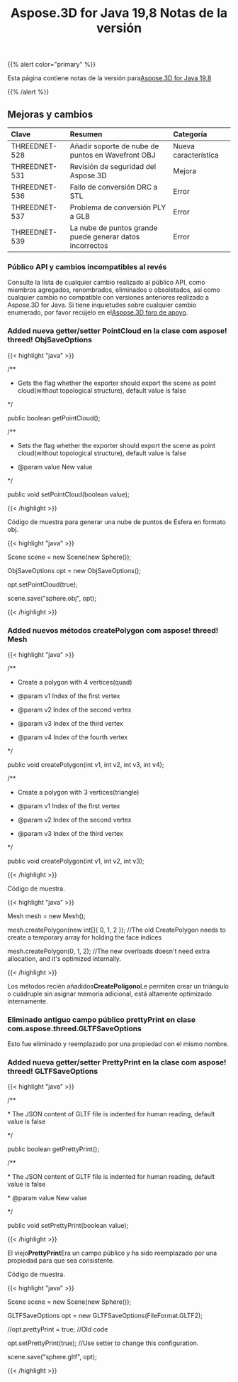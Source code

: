 ﻿---
title: Aspose.3D for Java 19,8 Notas de la versión
type: docs
weight: 50
url: /es/java/aspose-3d-for-java-19-8-release-notes/
---
{{% alert color="primary" %}} 

Esta página contiene notas de la versión para[Aspose.3D for Java 19,8](https://releases.aspose.com/java/repo/com/aspose/aspose-3d//19.8)

{{% /alert %}} 
## **Mejoras y cambios**

|**Clave**|**Resumen**|**Categoría**|
|:- |:- |:- |
|THREEDNET-528|Añadir soporte de nube de puntos en Wavefront OBJ|Nueva característica|
|THREEDNET-531|Revisión de seguridad del Aspose.3D|Mejora|
|THREEDNET-536 |Fallo de conversión DRC a STL|Error|
|THREEDNET-537|Problema de conversión PLY a GLB|Error|
|THREEDNET-539|La nube de puntos grande puede generar datos incorrectos|Error|
### **Público API y cambios incompatibles al revés**
Consulte la lista de cualquier cambio realizado al público API, como miembros agregados, renombrados, eliminados o obsoletados, así como cualquier cambio no compatible con versiones anteriores realizado a Aspose.3D for Java. Si tiene inquietudes sobre cualquier cambio enumerado, por favor recújelo en el[Aspose.3D foro de apoyo](https://forum.aspose.com/c/3d).
### **Added nueva getter/setter PointCloud en la clase com aspose! threed! ObjSaveOptions**
{{< highlight "java" >}}

 /**

 * Gets the flag whether the exporter should export the scene as point cloud(without topological structure), default value is false

 */

public boolean getPointCloud();

/**

 * Sets the flag whether the exporter should export the scene as point cloud(without topological structure), default value is false

 * @param value New value

 */

public void setPointCloud(boolean value);

{{< /highlight >}}

Código de muestra para generar una nube de puntos de Esfera en formato obj.

{{< highlight "java" >}}

 Scene scene = new Scene(new Sphere());

ObjSaveOptions opt = new ObjSaveOptions();

opt.setPointCloud(true);

scene.save("sphere.obj", opt);

{{< /highlight >}}
### **Added nuevos métodos createPolygon com aspose! threed! Mesh**
{{< highlight "java" >}}

 /**

 * Create a polygon with 4 vertices(quad)

 * @param v1 Index of the first vertex

 * @param v2 Index of the second vertex

 * @param v3 Index of the third vertex

 * @param v4 Index of the fourth vertex

 */

public void createPolygon(int v1, int v2, int v3, int v4);

/**

 * Create a polygon with 3 vertices(triangle)

 * @param v1 Index of the first vertex

 * @param v2 Index of the second vertex

 * @param v3 Index of the third vertex

 */

public void createPolygon(int v1, int v2, int v3);

{{< /highlight >}}

Código de muestra.

{{< highlight "java" >}}

 Mesh mesh = new Mesh();

mesh.createPolygon(new int[]{ 0, 1, 2 }); //The old CreatePolygon needs to create a temporary array for holding the face indices

mesh.createPolygon(0, 1, 2); //The new overloads doesn't need extra allocation, and it's optimized internally.

{{< /highlight >}}

Los métodos recién añadidos**CreatePolígono**Le permiten crear un triángulo o cuádruple sin asignar memoria adicional, está altamente optimizado internamente.


### **Eliminado antiguo campo público prettyPrint en clase com.aspose.threed.GLTFSaveOptions**
Esto fue eliminado y reemplazado por una propiedad con el mismo nombre.
### **Added nueva getter/setter PrettyPrint en la clase com aspose! threed! GLTFSaveOptions**
{{< highlight "java" >}}

 /**

\* The JSON content of GLTF file is indented for human reading, default value is false

*/

public boolean getPrettyPrint();

/**

\* The JSON content of GLTF file is indented for human reading, default value is false

\* @param value New value

*/

public void setPrettyPrint(boolean value);

{{< /highlight >}}

El viejo**PrettyPrint**Era un campo público y ha sido reemplazado por una propiedad para que sea consistente.

Código de muestra.

{{< highlight "java" >}}

 Scene scene = new Scene(new Sphere());

GLTFSaveOptions opt = new GLTFSaveOptions(FileFormat.GLTF2);

//opt.prettyPrint = true; //Old code

opt.setPrettyPrint(true); //Use setter to change this configuration.

scene.save("sphere.gltf", opt);

{{< /highlight >}}




